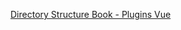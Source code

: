 [Directory Structure Book - Plugins Vue](https://nuxtjs.org/docs/2.x/directory-structure/plugins#vue-plugins)